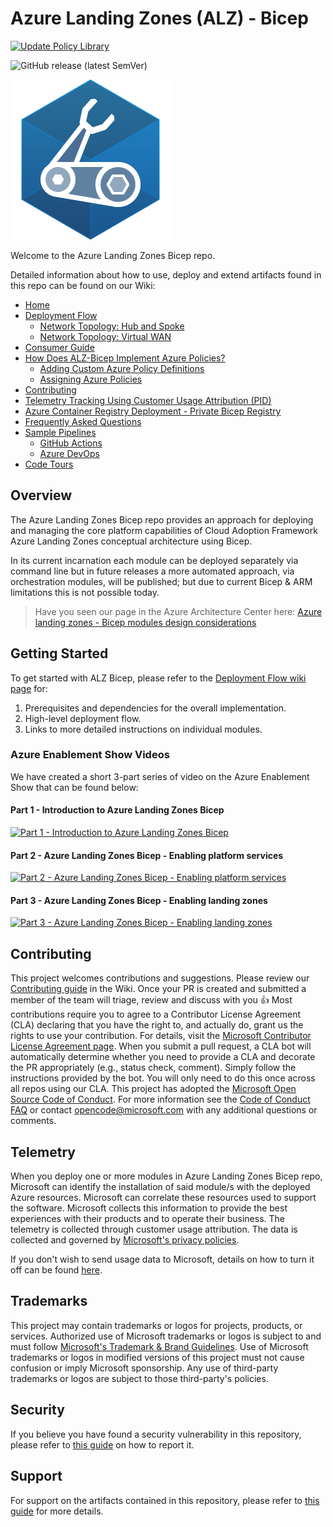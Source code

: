 # Azure Landing Zones (ALZ) - Bicep

[![Update Policy Library](https://github.com/Evilazaro/ALZ-Bicep/actions/workflows/update-policy.yml/badge.svg?branch=main)](https://github.com/Evilazaro/ALZ-Bicep/actions/workflows/update-policy.yml)

![GitHub release (latest SemVer)](https://img.shields.io/github/v/release/Evilazaro/ALZ-Bicep?style=flat&logo=github)

![Bicep Logo](docs/wiki/media/bicep-logo.png)

Welcome to the Azure Landing Zones Bicep repo.

Detailed information about how to use, deploy and extend artifacts found in this repo can be found on our Wiki:

- [Home][wiki_home]
- [Deployment Flow][wiki_deployment_flow]
  - [Network Topology: Hub and Spoke][wiki_deployment_flow_hs]
  - [Network Topology: Virtual WAN][wiki_deployment_flow_vwan]
- [Consumer Guide][wiki_consumer_guide]
- [How Does ALZ-Bicep Implement Azure Policies?][wiki_policy_deep_dive]
  - [Adding Custom Azure Policy Definitions][wiki_policy_defs]
  - [Assigning Azure Policies][wiki_policy_assignments]
- [Contributing][wiki_contributing]
- [Telemetry Tracking Using Customer Usage Attribution (PID)][wiki_cuaid]
- [Azure Container Registry Deployment - Private Bicep Registry][wiki_acrdeploy]
- [Frequently Asked Questions][wiki_faq]
- [Sample Pipelines][wiki_pipelines]
  - [GitHub Actions][wiki_pipelines_gh]
  - [Azure DevOps][wiki_pipelines_ado]
- [Code Tours][code_tours]

## Overview

The Azure Landing Zones Bicep repo provides an approach for deploying and managing the core platform capabilities of Cloud Adoption Framework Azure Landing Zones conceptual architecture using Bicep.

In its current incarnation each module can be deployed separately via command line but in future releases a more automated approach, via orchestration modules, will be published; but due to current Bicep & ARM limitations this is not possible today.

> Have you seen our page in the Azure Architecture Center here: [Azure landing zones - Bicep modules design considerations][aac_article]

## Getting Started

To get started with ALZ Bicep, please refer to the [Deployment Flow wiki page][wiki_deployment_flow] for:

1. Prerequisites and dependencies for the overall implementation.
2. High-level deployment flow.
3. Links to more detailed instructions on individual modules.

### Azure Enablement Show Videos

We have created a short 3-part series of video on the Azure Enablement Show that can be found below:

<!-- markdownlint-disable -->
#### Part 1 - Introduction to Azure Landing Zones Bicep

[![Part 1 - Introduction to Azure Landing Zones Bicep](https://img.youtube.com/vi/-pZNrH1GOxs/hqdefault.jpg)](https://aka.ms/azenable/94)

#### Part 2 - Azure Landing Zones Bicep - Enabling platform services

[![Part 2 - Azure Landing Zones Bicep - Enabling platform services](https://img.youtube.com/vi/FNT0ZtUxYKQ/hqdefault.jpg)](https://aka.ms/azenable/95)

#### Part 3 - Azure Landing Zones Bicep - Enabling landing zones

[![Part 3 - Azure Landing Zones Bicep - Enabling landing zones](https://img.youtube.com/vi/cZ7IN3zGbyM/hqdefault.jpg)](https://aka.ms/azenable/96)
<!-- markdownlint-restore -->
## Contributing

This project welcomes contributions and suggestions. Please review our [Contributing guide][wiki_contributing] in the Wiki. Once your PR is created and submitted a member of the team will triage, review and discuss with you 👍
Most contributions require you to agree to a
Contributor License Agreement (CLA) declaring that you have the right to, and actually do, grant us
the rights to use your contribution. For details, visit the [Microsoft Contributor License Agreement page](https://cla.opensource.microsoft.com).
When you submit a pull request, a CLA bot will automatically determine whether you need to provide
a CLA and decorate the PR appropriately (e.g., status check, comment). Simply follow the instructions
provided by the bot. You will only need to do this once across all repos using our CLA.
This project has adopted the [Microsoft Open Source Code of Conduct](https://opensource.microsoft.com/codeofconduct/).
For more information see the [Code of Conduct FAQ](https://opensource.microsoft.com/codeofconduct/faq/) or
contact [opencode@microsoft.com](mailto:opencode@microsoft.com) with any additional questions or comments.

## Telemetry

When you deploy one or more modules in Azure Landing Zones Bicep repo, Microsoft can identify the installation of said module/s with the deployed Azure resources. Microsoft can correlate these resources used to support the software. Microsoft collects this information to provide the best experiences with their products and to operate their business. The telemetry is collected through customer usage attribution. The data is collected and governed by [Microsoft's privacy policies](https://www.microsoft.com/trustcenter).

If you don't wish to send usage data to Microsoft, details on how to turn it off can be found [here][wiki_cuaid].

## Trademarks

This project may contain trademarks or logos for projects, products, or services. Authorized use of Microsoft
trademarks or logos is subject to and must follow
[Microsoft's Trademark & Brand Guidelines](https://www.microsoft.com/legal/intellectualproperty/trademarks/usage/general).
Use of Microsoft trademarks or logos in modified versions of this project must not cause confusion or imply Microsoft sponsorship.
Any use of third-party trademarks or logos are subject to those third-party's policies.

## Security

If you believe you have found a security vulnerability in this repository, please refer to [this guide][vulnerability_reporting] on how to report it.

## Support

For support on the artifacts contained in this repository, please refer to [this guide][support_statement] for more details.

 [//]: # (************************)
 [//]: # (INSERT LINK LABELS BELOW)
 [//]: # (************************)

[wiki_home]:                                  https://github.com/Evilazaro/ALZ-Bicep/wiki/home "Wiki - Home"
[wiki_deployment_flow]:                            https://github.com/Evilazaro/ALZ-Bicep/wiki/DeploymentFlow "Wiki - Deployment Flow"
[wiki_deployment_flow_hs]:                            https://github.com/Evilazaro/ALZ-Bicep/wiki/DeploymentFlowHS "Wiki - Deployment Flow - Hub and Spoke"
[wiki_deployment_flow_vwan]:                            https://github.com/Evilazaro/ALZ-Bicep/wiki/DeploymentFlowVWAN "Wiki - Deployment Flow - Virtual WAN"
[wiki_consumer_guide]:                          https://github.com/Evilazaro/ALZ-Bicep/wiki/ConsumerGuide "Wiki - Consumer Guide"
[wiki_policy_deep_dive]:                        https://github.com/Evilazaro/ALZ-Bicep/wiki/PolicyDeepDive "Wiki - Policy Deep Dive"
[wiki_policy_defs]:                        https://github.com/Evilazaro/ALZ-Bicep/wiki/AddingPolicyDefs "Wiki - Policy Definitions"
[wiki_policy_assignments]:                        https://github.com/Evilazaro/ALZ-Bicep/wiki/AssigningPolicies "Wiki - Policy Assignments"
[wiki_contributing]:                          https://github.com/Evilazaro/ALZ-Bicep/wiki/Contributing "Wiki - Contributing"
[wiki_cuaid]:                          https://github.com/Evilazaro/ALZ-Bicep/wiki/CustomerUsage "Wiki - Telemetry Usage ID"
[wiki_acrdeploy]:                          https://github.com/Evilazaro/ALZ-Bicep/wiki/ACRDeployment "Wiki - Private Bicep Registry"
[vulnerability_reporting]:                          https://github.com/Evilazaro/ALZ-Bicep/blob/main/SECURITY.md "Vulnerability reporting"
[support_statement]:                          https://github.com/Evilazaro/ALZ-Bicep/blob/main/SUPPORT.md "Microsoft Support Policy"
[wiki_faq]:                          https://github.com/Evilazaro/ALZ-Bicep/wiki/FAQ "Wiki - FAQs"
[wiki_pipelines]:                          https://github.com/Evilazaro/ALZ-Bicep/wiki/PipelinesOverview "Wiki - Sample Pipelines"
[wiki_pipelines_gh]:                          https://github.com/Evilazaro/ALZ-Bicep/wiki/PipelinesGitHub "Wiki - Sample Pipelines - GitHub Actions"
[wiki_pipelines_ado]:                          https://github.com/Evilazaro/ALZ-Bicep/wiki/PipelinesADO "Wiki - Sample Pipelines - Azure DevOps"
[code_tours]:                                   https://github.com/Evilazaro/ALZ-Bicep/wiki/CodeTour "Wiki - Code tours"
[aac_article]:                                  https://docs.microsoft.com/azure/architecture/landing-zones/bicep/landing-zone-bicep "Azure Architecture Center - Azure landing zones - Bicep modules design considerations"
